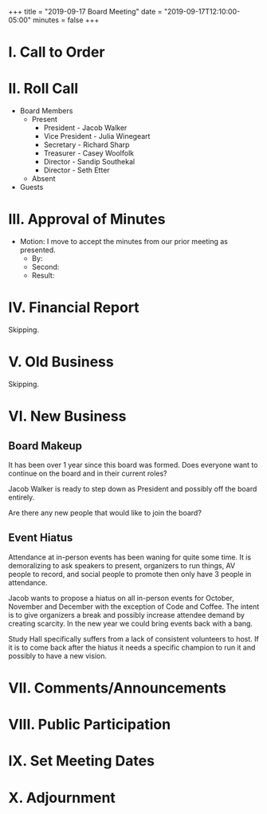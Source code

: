 +++
title = "2019-09-17 Board Meeting"
date = "2019-09-17T12:10:00-05:00"
minutes = false
+++

# I. Call to Order

# II. Roll Call
- Board Members
  - Present
     - President - Jacob Walker
     - Vice President - Julia Winegeart
     - Secretary - Richard Sharp
     - Treasurer - Casey Woolfolk
     - Director - Sandip Southekal
     - Director - Seth Etter
  - Absent
- Guests

# III. Approval of Minutes
- Motion: I move to accept the minutes from our prior meeting as presented.
  - By: 
  - Second: 
  - Result:

# IV. Financial Report

Skipping.

# V. Old Business

Skipping.

# VI. New Business

## Board Makeup

It has been over 1 year since this board was formed. Does everyone want to
continue on the board and in their current roles?

Jacob Walker is ready to step down as President and possibly off the board
entirely.

Are there any new people that would like to join the board?

## Event Hiatus

Attendance at in-person events has been waning for quite some time. It is
demoralizing to ask speakers to present, organizers to run things, AV people to
record, and social people to promote then only have 3 people in attendance.

Jacob wants to propose a hiatus on all in-person events for October, November
and December with the exception of Code and Coffee. The intent is to give
organizers a break and possibly increase attendee demand by creating scarcity.
In the new year we could bring events back with a bang.

Study Hall specifically suffers from a lack of consistent volunteers to host.
If it is to come back after the hiatus it needs a specific champion to run it
and possibly to have a new vision.

# VII. Comments/Announcements

# VIII. Public Participation

# IX. Set Meeting Dates

# X. Adjournment

<!--
- Motion: I move that
  - By:
  - Second:
  - Result: Passes unopposed
-->
